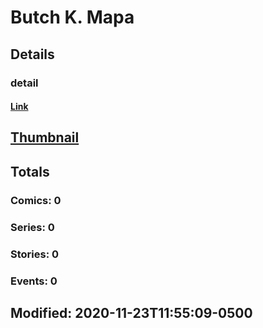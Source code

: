 # Butch K.  Mapa 
## Details
### detail
#### [Link](http://marvel.com/comics/creators/14155/butch_k_mapa?utm_campaign=apiRef&utm_source=225578a89fc76f3d20fbffda5d17a88d)
## [Thumbnail](http://i.annihil.us/u/prod/marvel/i/mg/b/40/image_not_available.jpg)
## Totals
### Comics: 0
### Series: 0
### Stories: 0
### Events: 0
## Modified: 2020-11-23T11:55:09-0500